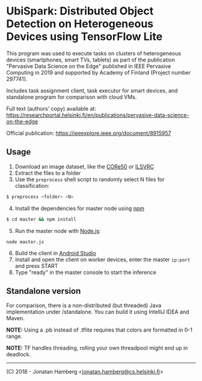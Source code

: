 # UbiSpark: Distributed Object Detection on Heterogeneous Devices using TensorFlow Lite

This program was used to execute tasks on clusters of heterogeneous devices (smartphones, smart TVs, tablets) as part of the publication "Pervasive Data Science on the Edge" published in IEEE Pervasive Computing in 2019 and supported by Academy of Finland (Project number 297741).

Includes task assignment client, task executor for smart devices, and standalone program for comparison with cloud VMs.

Full text (authors' copy) available at: https://researchportal.helsinki.fi/en/publications/pervasive-data-science-on-the-edge 

Official publication: https://ieeexplore.ieee.org/document/8915957

## Usage

1) Download an image dataset, like the [CORe50](https://vlomonaco.github.io/core50/index.html) or [ILSVRC](http://image-net.org/challenges/LSVRC/)
2) Extract the files to a folder
3) Use the `preprocess` shell script to randomly select N files for classification:
```bash
$ preprocess <folder> <N>
```
4) Install the dependencies for master node using [npm](https://www.npmjs.com/)
```bash
$ cd master && npm install
```
5) Run the master node with [Node.js](https://nodejs.org):
```
node master.js
```

6) Build the client in [Android Studio](https://developer.android.com/studio/) 
7) Install and open the client on worker devices, enter the master `ip:port` and press START
8) Type "ready" in the master console to start the inference

## Standalone version

For comparison, there is a non-distributed (but threaded) Java implementation under /standalone.
You can build it using IntelliJ IDEA and Maven.

**NOTE:** Using a .pb instead of .tflite requires that colors are formatted in 0-1 range.

**NOTE:** TF handles threading, rolling your own threadpool might end up in deadlock. 

___

(C) 2018 - Jonatan Hamberg &lt;jonatan.hamberg@cs.helsinki.fi&gt;
